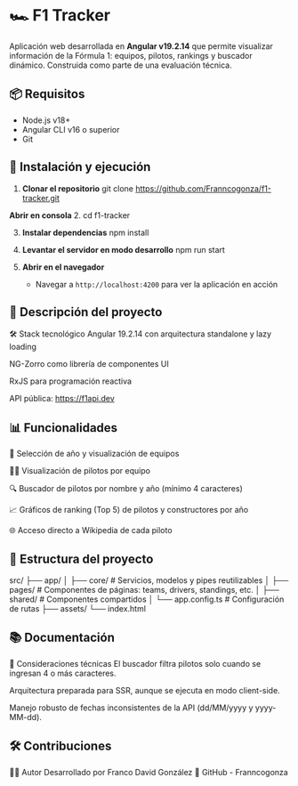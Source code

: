 # 🏎️ F1 Tracker

Aplicación web desarrollada en **Angular v19.2.14** que permite visualizar información de la Fórmula 1: equipos, pilotos, rankings y buscador dinámico. Construida como parte de una evaluación técnica.

## 📦 Requisitos
- Node.js v18+
- Angular CLI v16 o superior
- Git

## 🚀 Instalación y ejecución

1. **Clonar el repositorio**
git clone https://github.com/Franncogonza/f1-tracker.git

**Abrir en consola**
2. cd f1-tracker 

3. **Instalar dependencias**
npm install

4. **Levantar el servidor en modo desarrollo**
npm run start

5. **Abrir en el navegador**
   - Navegar a `http://localhost:4200` para ver la aplicación en acción

## 📖 Descripción del proyecto
🛠️ Stack tecnológico
Angular 19.2.14 con arquitectura standalone y lazy loading

NG-Zorro como librería de componentes UI

RxJS para programación reactiva

API pública: https://f1api.dev

## 📊 Funcionalidades
📅 Selección de año y visualización de equipos

🧑‍🚀 Visualización de pilotos por equipo

🔍 Buscador de pilotos por nombre y año (mínimo 4 caracteres)

📈 Gráficos de ranking (Top 5) de pilotos y constructores por año

🌐 Acceso directo a Wikipedia de cada piloto

## 📂 Estructura del proyecto
src/
├── app/
│   ├── core/              # Servicios, modelos y pipes reutilizables
│   ├── pages/             # Componentes de páginas: teams, drivers, standings, etc.
│   ├── shared/            # Componentes compartidos
│   └── app.config.ts      # Configuración de rutas
├── assets/
└── index.html


## 📚 Documentación
📌 Consideraciones técnicas
El buscador filtra pilotos solo cuando se ingresan 4 o más caracteres.

Arquitectura preparada para SSR, aunque se ejecuta en modo client-side.

Manejo robusto de fechas inconsistentes de la API (dd/MM/yyyy y yyyy-MM-dd).

## 🛠️ Contribuciones
👨‍💻 Autor
Desarrollado por Franco David González
🔗 GitHub - Franncogonza
